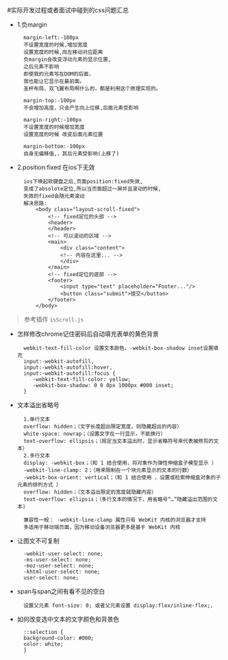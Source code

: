 #实际开发过程或者面试中碰到的css问题汇总
* 1.负margin
    
        margin-left:-100px
        不设置宽度的时候,增加宽度
        设置宽度的时候,向左移动对应距离
        负margin会改变浮动元素的显示位置,
        之后元素不影响
        即使我的元素写在DOM的后面， 
        我也能让它显示在最前面。
        圣杯布局、双飞翼布局啊什么的，都是利用这个原理实现的。
        
        margin-top:-100px
        不会增加高度，只会产生向上位移,后面元素受影响
        
        margin-right:-100px
        不设置宽度的时候增加宽度
        设置宽度的时候 改变后面元素位置
        
        margin-bottom:-100px
        自身无偏移值,，其后元素受影响(上移了)
    
* 2.position:fixed 在ios下无效
        
        ios下唤起软键盘之后,页面position:fixed失效,
        变成了absolote定位,所以当页面超过一屏并且滚动的时候,
        失效的fixed会随元素滚动
        解决思路:
            <body class="layout-scroll-fixed">
                <!-- fixed定位的头部 -->
                <header>
                </header>
                <!-- 可以滚动的区域 -->
                <main>
                    <div class="content">
                    <!-- 内容在这里... -->
                    </div>
                </main>
                <!-- fixed定位的底部 -->
                <footer>
                    <input type="text" placeholder="Footer..."/>
                    <button class="submit">提交</button>
                </footer>
            </body>
>参考插件 `isScroll.js`
* 怎样修改chrome记住密码后自动填充表单的黄色背景

        webkit-text-fill-color 设置文本颜色，-webkit-box-shadow inset设置填充
        input:-webkit-autofill,
        input:-webkit-autofill:hover, 
        input:-webkit-autofill:focus {
           -webkit-text-fill-color: yellow;
           -webkit-box-shadow: 0 0 0px 1000px #000 inset;
        }

* 文本溢出省略号

        1.单行文本
        overflow: hidden；（文字长度超出限定宽度，则隐藏超出的内容）
        white-space: nowrap；（设置文字在一行显示，不能换行）
        text-overflow: ellipsis；（规定当文本溢出时，显示省略符号来代表被修剪的文本）
        2.多行文本
        display: -webkit-box；（和 1 结合使用，将对象作为弹性伸缩盒子模型显示 ）
        -webkit-line-clamp: 2；（用来限制在一个块元素显示的文本的行数）
        -webkit-box-orient: vertical；（和 1 结合使用 ，设置或检索伸缩盒对象的子元素的排列方式 ）
        overflow: hidden；（文本溢出限定的宽度就隐藏内容）
        text-overflow: ellipsis；（多行文本的情况下，用省略号“…”隐藏溢出范围的文本)
        
        兼容性一般： -webkit-line-clamp 属性只有 WebKit 内核的浏览器才支持
        多适用于移动端页面，因为移动设备浏览器更多是基于 WebKit 内核

* 让图文不可复制
        
        -webkit-user-select: none;
        -ms-user-select: none;
        -moz-user-select: none;
        -khtml-user-select: none;
        user-select: none;
        
* span与span之间有看不见的空白

        设置父元素 font-size: 0; 或者父元素设置 display:flex/inline-flex;，

* 如何改变选中文本的文字颜色和背景色

        ::selection {
        background-color: #000;
        color: white;
        }
